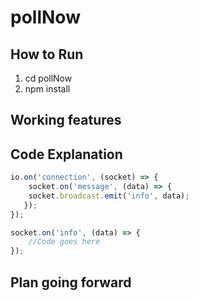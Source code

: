 # pollNow

## How to Run

1. cd pollNow
2. npm install

## Working features


## Code Explanation

```javascript
io.on('connection', (socket) => {
    socket.on('message', (data) => {
    socket.broadcast.emit('info', data);
   });
});
```

```javascript
socket.on('info', (data) => {
    //Code goes here
});
```

## Plan going forward



